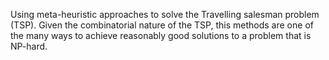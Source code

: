 Using meta-heuristic approaches to solve the Travelling salesman problem (TSP). Given the combinatorial nature of the TSP, this methods are one of the many ways to achieve reasonably good solutions to a problem that is NP-hard. 
